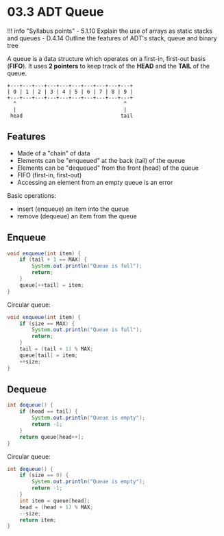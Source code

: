 # 03.3 ADT Queue

!!! info "Syllabus points"
    - 5.1.10 Explain the use of arrays as static stacks and queues
    - D.4.14 Outline the features of ADT's stack, queue and binary tree

A queue is a data structure which operates on a first-in, first-out basis (**FIFO**). It uses **2 pointers** to keep track of the **HEAD** and the **TAIL** of the queue.

```ascii
+---+---+---+---+---+---+---+---+---+---+
| 0 | 1 | 2 | 3 | 4 | 5 | 6 | 7 | 8 | 9 |
+---+---+---+---+---+---+---+---+---+---+
  ^                                   ^
  |                                   |
 head                                tail
```

## Features

- Made of a "chain" of data
- Elements can be "enqueued" at the back (tail) of the queue
- Elements can be "dequeued" from the front (head) of the queue
- FIFO (first-in, first-out)
- Accessing an element from an empty queue is an error

Basic operations:

- insert (enqueue) an item into the queue
- remove (dequeue) an item from the queue

## Enqueue

```java
void enqueue(int item) {
    if (tail + 1 == MAX) {
        System.out.println("Queue is full");
        return;
    }
    queue[++tail] = item;
}
```

Circular queue:

```java
void enqueue(int item) {
    if (size == MAX) {
        System.out.println("Queue is full");
        return;
    }
    tail = (tail + 1) % MAX;
    queue[tail] = item;
    ++size;
}
```

## Dequeue

```java
int dequeue() {
    if (head == tail) {
        System.out.println("Queue is empty");
        return -1;
    }
    return queue[head++];
}
```

Circular queue:

```java
int dequeue() {
    if (size == 0) {
        System.out.println("Queue is empty");
        return -1;
    }
    int item = queue[head];
    head = (head + 1) % MAX;
    --size;
    return item;
}
```
